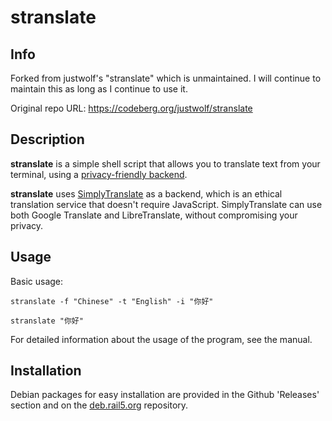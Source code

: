 # stranslate

## Info
Forked from justwolf's "stranslate" which is unmaintained. I will continue to maintain this as long as I continue to use it.

Original repo URL: https://codeberg.org/justwolf/stranslate

## Description

**stranslate** is a simple shell script that allows you to translate text from your terminal, using a [privacy-friendly backend](https://git.sr.ht/~metalune/simplytranslate_web).

**stranslate** uses [SimplyTranslate](https://simplytranslate.org/) as a backend, which is an ethical translation service that doesn't require JavaScript.
SimplyTranslate can use both Google Translate and LibreTranslate, without compromising your privacy.

## Usage

Basic usage:

`stranslate -f "Chinese" -t "English" -i "你好"`

`stranslate "你好"`

For detailed information about the usage of the program, see the manual.

## Installation

Debian packages for easy installation are provided in the Github 'Releases' section and on the [deb.rail5.org](https://deb.rail5.org/) repository.
